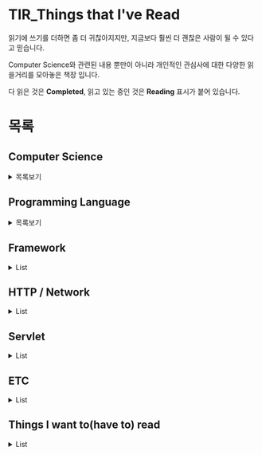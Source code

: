 # TIR_Things that I've Read

읽기에 쓰기를 더하면 좀 더 귀찮아지지만, 지금보다 훨씬 더 괜찮은 사람이 될 수 있다고 믿습니다.  

Computer Science와 관련된 내용 뿐만이 아니라 개인적인 관심사에 대한 다양한 읽을거리를 모아놓은 책장 입니다.

다 읽은 것은 **Completed**, 읽고 있는 중인 것은 **Reading** 표시가 붙어 있습니다.

# 목록

## Computer Science

<details>
    <summary>목록보기</summary>

* [객체지향의 사실과 오해](http://www.yes24.com/Product/Goods/18249021) | Completed

</details>

## Programming Language

<details>
    <summary>목록보기</summary>
    
* [이것이 자바다](https://github.com/chan-gon/TIR/blob/master/Programming%20Language/%EC%9D%B4%EA%B2%83%EC%9D%B4%20%EC%9E%90%EB%B0%94%EB%8B%A4.md) | Completed
* 자바의 신 | Reading
* 모던 자바스크립트 Deep Dive | Reading

</details>

## Framework

<details>
    <summary>List</summary>
    
* [스프링 부트와 AWS로 혼자 구현하는 웹 서비스](https://github.com/chan-gon/TIR/blob/master/Framework/%EC%8A%A4%ED%94%84%EB%A7%81%20%EB%B6%80%ED%8A%B8%EC%99%80%20AWS%EB%A1%9C%20%ED%98%BC%EC%9E%90%20%EA%B5%AC%ED%98%84%ED%95%98%EB%8A%94%20%EC%9B%B9%20%EC%84%9C%EB%B9%84%EC%8A%A4.md) | Completed
* 스프링5 프로그래밍 입문 | Reading

</details>

## HTTP / Network

<details>
    <summary>List</summary>

* [그림으로 배우는 HTTP & Network](https://github.com/chan-gon/TIR/blob/master/HTTP%26Network/%EA%B7%B8%EB%A6%BC%EC%9C%BC%EB%A1%9C%20%EB%B0%B0%EC%9A%B0%EB%8A%94%20HTTP%20%26%20Network.md) | Completed
* [그림으로 배우는 네트워크 원리](https://github.com/chan-gon/TIR/blob/master/HTTP%26Network/%EA%B7%B8%EB%A6%BC%EC%9C%BC%EB%A1%9C%20%EB%B0%B0%EC%9A%B0%EB%8A%94%20%EB%84%A4%ED%8A%B8%EC%9B%8C%ED%81%AC%20%EC%9B%90%EB%A6%AC.md) | Completed
* [성공과 실패를 결정하는 1%의 네트워크 원리](https://github.com/chan-gon/TIR/blob/master/HTTP%26Network/%EC%84%B1%EA%B3%B5%EA%B3%BC%20%EC%8B%A4%ED%8C%A8%EB%A5%BC%20%EA%B2%B0%EC%A0%95%ED%95%98%EB%8A%94%201%25%EC%9D%98%20%EB%84%A4%ED%8A%B8%EC%9B%8C%ED%81%AC%20%EC%9B%90%EB%A6%AC.md) | Completed

</details>

## Servlet

<details>
    <summary>List</summary>

* [처음 해보는 Servlet & JSP 웹 프로그래밍](https://github.com/chan-gon/TIR/blob/master/Servlet/%EC%B2%98%EC%9D%8C%20%ED%95%B4%EB%B3%B4%EB%8A%94%20Servlet%20%26%20JSP%20%EC%9B%B9%20%ED%94%84%EB%A1%9C%EA%B7%B8%EB%9E%98%EB%B0%8D.md) | Completed

</details>

## ETC

<details>
    <summary>List</summary>

* 노예의 길 | Reading

</details>

## Things I want to(have to) read

<details>
    <summary>List</summary>

* [리팩터링](http://www.yes24.com/Product/Goods/89649360)
* [자바로 배우는 핵심 자료구조와 알고리즘](http://www.yes24.com/Product/Goods/61198657)
* [Do it! 자료구조와 함께 배우는 알고리즘 입문](http://www.yes24.com/Product/Goods/60547893)
* [Clean Code](http://www.yes24.com/Product/Goods/11681152)
</details>
